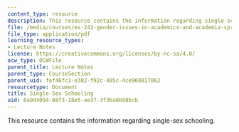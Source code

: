 ```yaml
---
content_type: resource
description: This resource contains the information regarding single-sex schooling.
file: /media/courses/es-242-gender-issues-in-academics-and-academia-spring-2004/6a9d409488f318e5ae373f3ba6b98bcb_MITES_242S04_ses6.pdf
file_type: application/pdf
learning_resource_types:
- Lecture Notes
license: https://creativecommons.org/licenses/by-nc-sa/4.0/
ocw_type: OCWFile
parent_title: Lecture Notes
parent_type: CourseSection
parent_uid: fef46fc1-e382-f92c-405c-4ce968817062
resourcetype: Document
title: Single-Sex Schooling
uid: 6a9d4094-88f3-18e5-ae37-3f3ba6b98bcb
---
```

This resource contains the information regarding single-sex schooling.